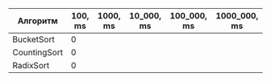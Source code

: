 | Алгоритм     | 100, ms | 1000, ms | 10_000, ms | 100_000, ms | 1000_000, ms |
|--------------|---------|----------|------------|-------------|--------------|
| BucketSort   | 0       |          |            |             |              |
| CountingSort | 0       |          |            |             |              |
| RadixSort    | 0       |          |            |             |              |

